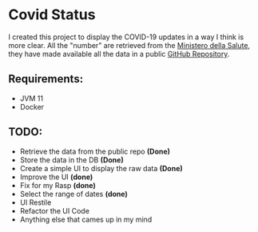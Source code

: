 # Covid Status

I created this project to display the COVID-19 updates in a way I think is more clear.
All the "number" are retrieved from the [Ministero della Salute](https://www.salute.gov.it/), they have made available all the data in a public [GitHub Repository](https://github.com/pcm-dpc/COVID-19).

## Requirements:
* JVM 11
* Docker

## TODO:
* Retrieve the data from the public repo **(Done)**
* Store the data in the DB **(Done)**
* Create a simple UI to display the raw data **(Done)**
* Improve the UI **(done)**
* Fix for my Rasp **(done)**
* Select the range of dates **(done)**
* UI Restile
* Refactor the UI Code
* Anything else that cames up in my mind

